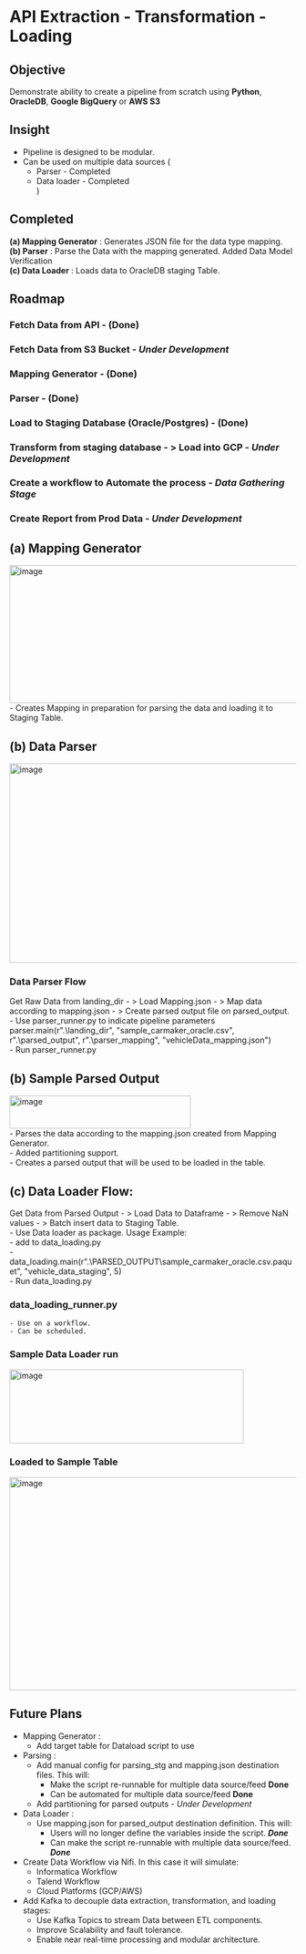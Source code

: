 # API Extraction - Transformation - Loading <br/>

## Objective
  Demonstrate ability to create a pipeline from scratch using **Python**, **OracleDB**, **Google BigQuery** or **AWS S3**

## Insight<br/>
  - Pipeline is designed to be modular.<br/>
  - Can be used on multiple data sources (<br/>
    - Parser - Completed<br/>
    - Data loader - Completed<br/>
  )<br/>

## Completed
  **(a) Mapping Generator** : Generates JSON file for the data type mapping. <br/>
  **(b) Parser** : Parse the Data with the mapping generated. Added Data Model Verification <br/>
  **(c) Data Loader** : Loads data to OracleDB staging Table. <br/>

## **Roadmap** <br/>
  ### Fetch Data from API - **(Done)** <br/>
  ### Fetch Data from S3 Bucket - _Under Development_ <br/>
  ### Mapping Generator - **(Done)** <br/>
  ### Parser - **(Done)** <br/>
  ### Load to Staging Database (Oracle/Postgres) - **(Done)** <br/>
  ### Transform from staging database - > Load into GCP - _Under Development_ <br/>
  ### Create a workflow to Automate the process - _Data Gathering Stage_ <br/>
  ### Create Report from Prod Data - _Under Development_ <br/>

## (a)  Mapping Generator <br/>
<img width="727" height="242" alt="image" src="https://github.com/user-attachments/assets/d4ebd3ab-b95c-4b9c-9716-3993440d765b" />
<br/>
  - Creates Mapping in preparation for parsing the data and loading it to Staging Table. <br/>

## (b) Data Parser <br/>
<img width="583" height="350" alt="image" src="https://github.com/user-attachments/assets/d3ce3422-d529-45b4-a9d9-6e71a678d2bd" /><br/>

  ### Data Parser Flow <br/>

  Get Raw Data from landing_dir - > Load Mapping.json - > Map data according to mapping.json - > Create parsed output file on parsed_output. <br/>
      - Use parser_runner.py to indicate pipeline parameters <br/>
        parser.main(r".\landing_dir", "sample_carmaker_oracle.csv", r".\parsed_output", r".\parser_mapping", "vehicleData_mapping.json") 
        <br/>
        - Run parser_runner.py <br/>
        
## (b) Sample Parsed Output <br/>
<img width="318" height="58" alt="image" src="https://github.com/user-attachments/assets/9302c8f8-8d0d-4ec2-8cf9-d667e0f813f6" />
<br/>
  - Parses the data according to the mapping.json created from Mapping Generator. <br/>
  - Added partitioning support. <br/>
  - Creates a parsed output that will be used to be loaded in the table. <br/>

## (c) Data Loader Flow: <br/>
  Get Data from Parsed Output - > Load Data to Dataframe - > Remove NaN values - > Batch insert data to Staging Table. <br/>
    - Use Data loader as package. Usage Example: <br/>
        - add to data_loading.py <br/>
            - data_loading.main(r".\PARSED_OUTPUT\sample_carmaker_oracle.csv.paquet", "vehicle_data_staging", 5) <br/>
        - Run data_loading.py <br/>
      
### data_loading_runner.py
    - Use on a workflow.
    - Can be scheduled.

  ### Sample Data Loader run <br/>
  <img width="411" height="130" alt="image" src="https://github.com/user-attachments/assets/4931ac8c-5c38-430f-8ecf-f29f291f4340" /> <br/>

  ### Loaded to Sample Table <br/>
  <img width="1783" height="374" alt="image" src="https://github.com/user-attachments/assets/ebcb83d0-b249-4a26-b62e-a0d91ddc9f84" /> <br/>

## Future Plans <br/>
  - Mapping Generator : <br/>
      - Add target table for Dataload script to use <br/>
  - Parsing : <br/>
      - Add manual config for parsing_stg and mapping.json destination files. This will: <br/>
        - Make the script re-runnable for multiple data source/feed **Done**<br/>
        - Can be automated for multiple data source/feed **Done**<br/>
      - Add partitioning for parsed outputs - _Under Development_
  - Data Loader : <br/>
      - Use mapping.json for parsed_output destination definition. This will: <br/>
        - Users will no longer define the variables inside the script. ***Done*** <br/>
        - Can make the script re-runnable with multiple data source/feed. ***Done*** <br/>
  - Create Data Workflow via Nifi. In this case it will simulate: <br/>
      - Informatica Workflow <br/>
      - Talend Workflow <br/>
      - Cloud Platforms (GCP/AWS) <br/>
  - Add Kafka to decouple data extraction, transformation, and loading stages: <br/>
      - Use Kafka Topics to stream Data between ETL components. <br/>
      - Improve Scalability and fault tolerance. <br/>
      - Enable near real-time processing and modular architecture. <br/>
